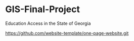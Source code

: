 # GIS-Final-Project


Education Access in the State of Georgia

https://github.com/website-template/one-page-website.git
